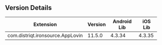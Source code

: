 ## Version Details

| Extension | Version | Android Lib | iOS Lib |
| --- | --- | --- | --- |
| com.distriqt.ironsource.AppLovin | 11.5.0 | 4.3.34 | 4.3.35 |
